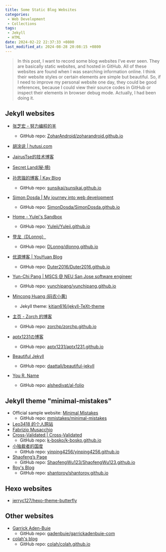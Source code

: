 ```yaml
---
title: Some Static Blog Websites
categories:
 - Web Development
 - Collections
tags:
 - Jekyll
 - HTML
date: 2024-02-22 22:37:33 +0800
last_modified_at: 2024-08-28 20:08:15 +0800
---
```


> In this post, I want to record some blog websites I’ve ever seen. They are basically static websites, and hosted in GitHub. All of these websites are found when I was searching information online. I think their website styles or certain elements are simple but beautiful. So, if I need to improve my personal website one day, they could be good references, because I could view their source codes in GitHub or inspect their elements in browser debug mode. Actually, I had been doing it.

## Jekyll websites

- [张芝宏 - 努力编程的羊](https://zoharandroid.github.io/)
  - GitHub repo: [ZoharAndroid/zoharandroid.github.io](https://github.com/ZoharAndroid/zoharandroid.github.io)

- [胡涂说 \| hutusi.com](https://hutusi.com/)
- [JairusTse的技术博客](https://jairustse.github.io/)
- [Secret Land(秘·境)](https://zhaoxuhui.top/)
- [孙思锴的博客 \| Kay Blog](https://sunsikai.github.io/)
  - GitHub repo: [sunsikai/sunsikai.github.io](https://github.com/sunsikai/sunsikai.github.io)
- [Simon Dosda \| My journey into web development](https://simondosda.github.io/)
  - GitHub repo: [SimonDosda/SimonDosda.github.io](https://github.com/SimonDosda/SimonDosda.github.io)
- [Home - Yulei's Sandbox](https://yuleii.github.io/)
  - GitHub repo: [Yuleii/Yuleii.github.io](https://github.com/Yuleii/Yuleii.github.io)
- [登龙（DLonng）](https://dlonng.com/)
  - GitHub repo: [DLonng/dlonng.github.io](https://github.com/DLonng/dlonng.github.io)
- [优源博客 \| YouYuan Blog](https://duter2016.github.io/)
  - GitHub repo: [Duter2016/Duter2016.github.io](https://github.com/Duter2016/Duter2016.github.io)
- [Yun-Chi Pang \| MSCS @ NEU San Jose software engineer](https://yunchipang.github.io/)
  - GitHub repo: [yunchipang/yunchipang.github.io](https://github.com/yunchipang/yunchipang.github.io)
- [Mincong Huang (码农小黄)](https://mincong.io/cn/)
  - Jekyll theme: [kitian616/jekyll-TeXt-theme](https://github.com/kitian616/jekyll-TeXt-theme)
- [主页 - Zorch 的博客](https://zorchp.github.io/)
  - GitHub repo: [zorchp/zorchp.github.io](https://github.com/zorchp/zorchp.github.io)
- [aptx1231の博客](https://aptx1231.github.io/)
  - GitHub repo: [aptx1231/aptx1231.github.io](https://github.com/aptx1231/aptx1231.github.io)
- [Beautiful Jekyll](https://beautifuljekyll.com/)
  - GitHub repo: [daattali/beautiful-jekyll](https://github.com/daattali/beautiful-jekyll)
- [You R. Name](https://alshedivat.github.io/al-folio/)
  - GitHub repo: [alshedivat/al-folio](https://github.com/alshedivat/al-folio)


## Jekyll theme "minimal-mistakes"

- Official sample website: [Minimal Mistakes](https://mmistakes.github.io/minimal-mistakes/)
  - GitHub repo: [mmistakes/minimal-mistakes](https://github.com/mmistakes/minimal-mistakes)
- [Leo3418 的个人网站](https://leo3418.github.io/zh/)
- [Fabrizio Musacchio](https://www.fabriziomusacchio.com/)
- [Cross-Validated \| Cross-Validated](https://www.cross-validated.com/)
  - GitHub repo: [k-bosko/k-bosko.github.io](https://github.com/k-bosko/k-bosko.github.io)
- [小独裁者的国度](https://yinping4256.github.io/)
  - GitHub repo: [yinping4256/yinping4256.github.io](https://github.com/yinping4256/yinping4256.github.io)
- [Shaofeng’s Page](https://shaofengwu123.github.io/)
  - GitHub repo: [ShaofengWu123/ShaofengWu123.github.io](https://github.com/ShaofengWu123/ShaofengWu123.github.io)
- [Roy's Blog](https://shantoroy.com/)
  - GitHub repo: [shantoroy/shantoroy.github.io](https://github.com/shantoroy/shantoroy.github.io)

## Hexo websites

- [jerryc127/hexo-theme-butterfly](https://github.com/jerryc127/hexo-theme-butterfly/)

## Other websites

- [Garrick Aden-Buie](https://www.garrickadenbuie.com/)
  - GitHub repo: [gadenbuie/garrickadenbuie-com](https://github.com/gadenbuie/garrickadenbuie-com/tree/main)
- [colah's blog](https://colah.github.io/)
  - GitHub repo: [colah/colah.github.io](https://github.com/colah/colah.github.io)
